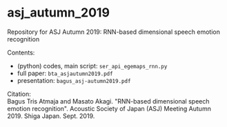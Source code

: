 # asj_autumn_2019
Repository for ASJ Autumn 2019: RNN-based dimensional speech emotion recognition

Contents:
- (python) codes, main script: `ser_api_egemaps_rnn.py`
- full paper: `bta_asjautumn2019.pdf`
- presentation: `bagus_asj-autumn2019.pdf`

Citation:  
Bagus Tris Atmaja and Masato Akagi. "RNN-based dimensional speech emotion recognition". Acoustic Society of Japan (ASJ) Meeting Autumn 2019. Shiga Japan. Sept. 2019.
